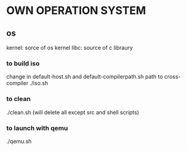 # OWN OPERATION SYSTEM
## os
kernel: sorce of os kernel
libc: source of c libraury 
### to build iso
change in default-host.sh and default-compilerpath.sh path to cross-compiler
./iso.sh
### to clean
./clean.sh (will delete all except src and shell scripts)
### to launch with qemu
./qemu.sh